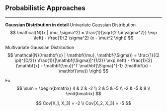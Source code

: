 ## Probabilistic Approaches ##
-----
**Gaussian  Distribution in detail**
Univariate Gaussian Distribution
$$
\mathcal{N}(x | \mu, \sigma^2) = \frac{1}{\sqrt{2 \pi \sigma^2}} \exp \left( - \frac{1}{2 \sigma^2} (x - \mu)^2 \right)
$$

Multivariate Gaussian Distribution
$$
\mathcal{N}(\mathbf{x} | \mathbf{\mu}, \mathbf{\Sigma}) = \frac{1}{(2 \pi)^{D/2}} \frac{1}{|\mathbf{\Sigma}|^{1/2}} \exp \left( - \frac{1}{2} (\mathbf{x} - \mathbf{\mu})^T \mathbf{\Sigma}^{-1} (\mathbf{x} - \mathbf{\mu}) \right)
$$

Ex.
$$
\sum = \begin{bmatrix}
    4 & 2 & -2 \\
    2 & 5 & -5 \\
    -2 & -5 & 8 \\
\end{bmatrix}
$$

$$
Cov[X_1, X_3] = -2 \\
Cov[X_2, X_3] = -5
$$

